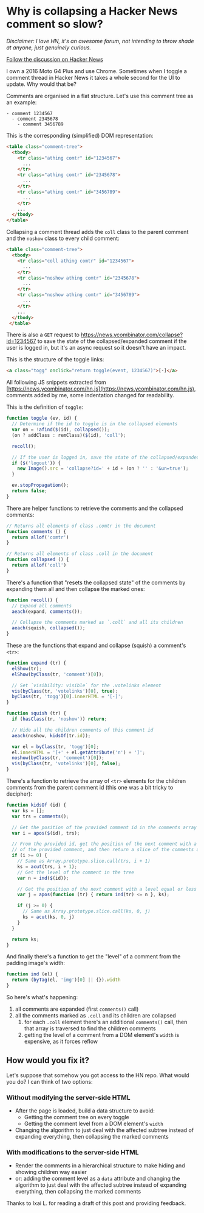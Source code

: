 # Why is collapsing a Hacker News comment so slow?

*Disclaimer: I love HN, it's an awesome forum, not intending to throw shade at anyone, just genuinely curious.*

[Follow the discussion on Hacker News](https://news.ycombinator.com/item?id=20336238)

I own a 2016 Moto G4 Plus and use Chrome. Sometimes when I toggle a comment thread in Hacker News it takes a whole second
for the UI to update. Why would that be?

Comments are organised in a flat structure. Let's use this comment tree as an example:

```
- comment 1234567
  - comment 2345678
    - comment 3456789
```

This is the corresponding (simplified) DOM representation:

```html
<table class="comment-tree">
  <tbody>
    <tr class="athing comtr" id="1234567">
      ...
    </tr>
    <tr class="athing comtr" id="2345678">
      ...
    </tr>
    <tr class="athing comtr" id="3456789">
      ...
    </tr>
    ...
  </tbody>
</table>
```

Collapsing a comment thread adds the `coll` class to the parent comment and the `noshow`
class to every child comment:

```html
<table class="comment-tree">
  <tbody>
    <tr class="coll athing comtr" id="1234567">
      ...
    </tr>
    <tr class="noshow athing comtr" id="2345678">
      ...
    </tr>
    <tr class="noshow athing comtr" id="3456789">
      ...
    </tr>
    ...
  </tbody>
 </table>
```

There is also a `GET` request to https://news.ycombinator.com/collapse?id=1234567 to save the state of the
collapsed/expanded comment if the user is logged in, but it's an async request so it doesn't have an impact.

This is the structure of the toggle links:

```html
<a class="togg" onclick="return toggle(event, 1234567)">[-]</a>
```

All following JS snippets extracted from [https://news.ycombinator.com/hn.js](https://news.ycombinator.com/hn.js),
comments added by me, some indentation changed for readability.

This is the definition of `toggle`:

```js
function toggle (ev, id) {
  // Determine if the id to toggle is in the collapsed elements
  var on = !afind($(id), collapsed());
  (on ? addClass : remClass)($(id), 'coll');

  recoll();

  // If the user is logged in, save the state of the collapsed/expanded comment
  if ($('logout')) {
    new Image().src = 'collapse?id=' + id + (on ? '' : '&un=true');
  }

  ev.stopPropagation();
  return false;
}
```

There are helper functions to retrieve the comments and the collapsed comments:

```js
// Returns all elements of class .comtr in the document
function comments () {
  return allof('comtr')
}

// Returns all elements of class .coll in the document
function collapsed () {
  return allof('coll')
}
```

There's a function that "resets the collapsed state" of the comments by expanding them all and then collapse the marked ones:

```js
function recoll() {
  // Expand all comments
  aeach(expand, comments());

  // Collapse the comments marked as `.coll` and all its children
  aeach(squish, collapsed());
}
```

These are the functions that expand and collapse (squish) a comment's `<tr>`:

```js
function expand (tr) {
  elShow(tr);
  elShow(byClass(tr, 'comment')[0]);

  // Set `visibility: visible` for the .votelinks element
  vis(byClass(tr, 'votelinks')[0], true);
  byClass(tr, 'togg')[0].innerHTML = '[-]';
}

function squish (tr) {
  if (hasClass(tr, 'noshow')) return;

  // Hide all the children comments of this comment id
  aeach(noshow, kidsOf(tr.id));

  var el = byClass(tr, 'togg')[0];
  el.innerHTML = '[+' + el.getAttribute('n') + ']';
  noshow(byClass(tr, 'comment')[0]);
  vis(byClass(tr, 'votelinks')[0], false);
}
```

There's a function to retrieve the array of `<tr>` elements for the children comments from the parent comment id
(this one was a bit tricky to decipher):

```js
function kidsOf (id) {
  var ks = [];
  var trs = comments();

  // Get the position of the provided comment id in the comments array
  var i = apos($(id), trs);

  // From the provided id, get the position of the next comment with a level equal or less than the level
  // of the provided comment, and then return a slice of the comments array from these positions.
  if (i >= 0) {
    // Same as Array.prototype.slice.call(trs, i + 1)
    ks = acut(trs, i + 1);
    // Get the level of the comment in the tree
    var n = ind($(id));

    // Get the position of the next comment with a level equal or less than the level of the current comment
    var j = apos(function (tr) { return ind(tr) <= n }, ks);

    if (j >= 0) {
      // Same as Array.prototype.slice.call(ks, 0, j)
      ks = acut(ks, 0, j)
    }
  }

  return ks;
}
```

And finally there's a function to get the "level" of a comment from the padding image's width:

```js
function ind (el) {
  return (byTag(el, 'img')[0] || {}).width
}
```

So here's what's happening:

1. all comments are expanded (first `comments()` call)
2. all the comments marked as `.coll` and its children are collapsed
   1. for each `.coll` element there's an additional `comments()` call, then that array is traversed to find the children comments
   2. getting the level of a comment from a DOM element's `width` is expensive, as it forces reflow


## How would you fix it?

Let's suppose that somehow you got access to the HN repo. What would you do? I can think of two options:

### Without modifying the server-side HTML

- After the page is loaded, build a data structure to avoid:
   - Getting the comment tree on every toggle
   - Getting the comment level from a DOM element's `width`
- Changing the algorithm to just deal with the affected subtree instead of expanding everything, then collapsing
   the marked comments

### With modifications to the server-side HTML

- Render the comments in a hierarchical structure to make hiding and showing children way easier
- or: adding the comment level as a `data` attribute and changing the algorithm to just deal with the affected subtree
   instead of expanding everything, then collapsing the marked comments


Thanks to Ixai L. for reading a draft of this post and providing feedback.
